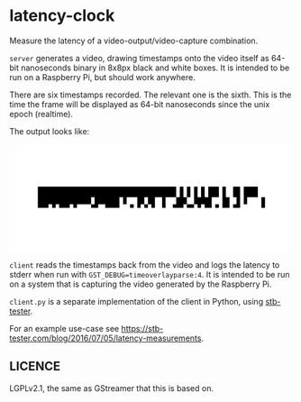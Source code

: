 latency-clock
=============

Measure the latency of a video-output/video-capture combination.

`server` generates a video, drawing timestamps onto the video itself as 64-bit
nanoseconds binary in 8x8px black and white boxes.  It is intended to be run on
a Raspberry Pi, but should work anywhere.

There are six timestamps recorded.  The relevant one is the sixth.  This is the
time the frame will be displayed as 64-bit nanoseconds since the unix epoch
(realtime).

The output looks like:

![server video output](example.gif)

`client` reads the timestamps back from the video and logs the latency to stderr
when run with `GST_DEBUG=timeoverlayparse:4`.  It is intended to be run on a
system that is capturing the video generated by the Raspberry Pi.

`client.py` is a separate implementation of the client in Python, using
[stb-tester](https://stb-tester.com).

For an example use-case see
<https://stb-tester.com/blog/2016/07/05/latency-measurements>.

LICENCE
-------

LGPLv2.1, the same as GStreamer that this is based on.
